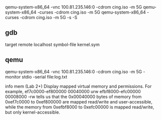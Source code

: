 qemu-system-x86_64  -vnc 100.81.235.146:0 -cdrom cing.iso -m 5G
qemu-system-x86_64  -curses -cdrom cing.iso -m 5G
qemu-system-x86_64  -curses -cdrom cing.iso -m 5G -s -S

## gdb
target remote localhost
symbol-file kernel.sym

## qemu
qemu-system-x86_64  -vnc 100.81.235.146:0 -cdrom cing.iso -m 5G  -monitor stdio -serial file:log.txt 

info mem
(Lab 2+) Display mapped virtual memory and permissions. For example,
ef7c0000-ef800000 00040000 urw
efbf8000-efc00000 00008000 -rw
tells us that the 0x00040000 bytes of memory from 0xef7c0000 to 0xef800000 are mapped read/write and user-accessible, while the memory from 0xefbf8000 to 0xefc00000 is mapped read/write, but only kernel-accessible.


